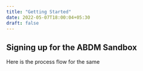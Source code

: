 ```yaml
---
title: "Getting Started"
date: 2022-05-07T18:00:04+05:30
draft: false
---
```


## Signing up for the ABDM Sandbox
Here is the process flow for the same 